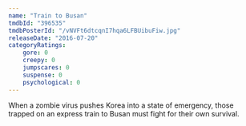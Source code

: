 ```yaml
---
name: "Train to Busan"
tmdbId: "396535"
tmdbPosterId: "/vNVFt6dtcqnI7hqa6LFBUibuFiw.jpg"
releaseDate: "2016-07-20"
categoryRatings:
    gore: 0
    creepy: 0
    jumpscares: 0
    suspense: 0
    psychological: 0
---
```

When a zombie virus pushes Korea into a state of emergency, those trapped on an express train to Busan must fight for their own survival.
